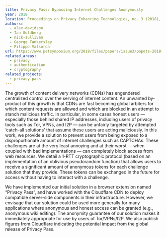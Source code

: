 ```yaml
---
title: Privacy Pass: Bypassing Internet Challenges Anonymously
year: 2018
location: Proceedings on Privacy Enhancing Technologies, no. 3 (2018), pp. 164-180. 2018.
authors:
  - alex-davidson
  - Ian Goldberg
  - nick-sullivan
  - George Tankersley
  - Filippo Valsorda
url: https://www.petsymposium.org/2018/files/papers/issue3/popets-2018-0026.pdf
related_areas:
  - privacy
  - authentication
  - cryptography
related_projects:
  - privacy-pass
---
```


The growth of content delivery networks (CDNs) has engendered centralized control over the serving of internet content. An unwanted by-product of this growth is that CDNs are fast becoming global arbiters for which content requests are allowed and which are blocked in an attempt to stanch malicious traffic. In particular, in some cases honest users — especially those behind shared IP addresses, including users of privacy tools such as Tor, VPNs, and I2P — can be unfairly targeted by attempted ‘catch-all solutions’ that assume these users are acting maliciously. In this work, we provide a solution to prevent users from being exposed to a disproportionate amount of internet challenges such as CAPTCHAs. These challenges are at the very least annoying and at their worst — when coupled with bad implementations — can completely block access from web resources. We detail a 1-RTT cryptographic protocol (based on an implementation of an oblivious pseudorandom function) that allows users to receive a significant amount of anonymous tokens for each challenge solution that they provide. These tokens can be exchanged in the future for access without having to interact with a challenge. 

We have implemented our initial solution in a browser extension named “Privacy Pass”, and have worked with the Cloudflare CDN to deploy compatible server-side components in their infrastructure. However, we envisage that our solution could be used more generally for many applications where anonymous and honest access can be granted (e.g., anonymous wiki editing). The anonymity guarantee of our solution makes it immediately appropriate for use by users of Tor/VPNs/I2P. We also publish figures from Cloudflare indicating the potential impact from the global release of Privacy Pass.
